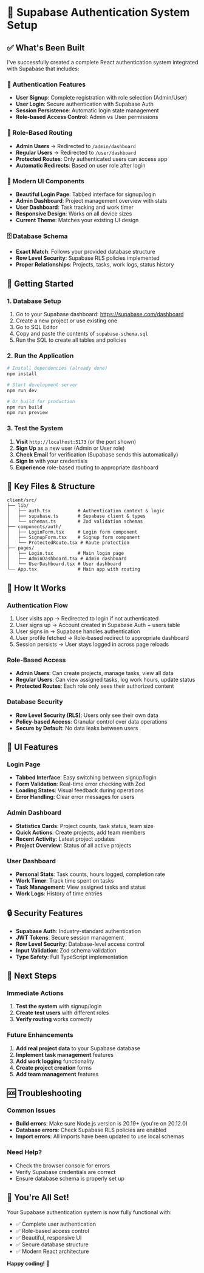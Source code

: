 # 🚀 Supabase Authentication System Setup

## ✅ **What's Been Built**

I've successfully created a complete React authentication system integrated with Supabase that includes:

### **🔐 Authentication Features**
- **User Signup**: Complete registration with role selection (Admin/User)
- **User Login**: Secure authentication with Supabase Auth
- **Session Persistence**: Automatic login state management
- **Role-based Access Control**: Admin vs User permissions

### **🎯 Role-Based Routing**
- **Admin Users** → Redirected to `/admin/dashboard`
- **Regular Users** → Redirected to `/user/dashboard`
- **Protected Routes**: Only authenticated users can access app
- **Automatic Redirects**: Based on user role after login

### **🎨 Modern UI Components**
- **Beautiful Login Page**: Tabbed interface for signup/login
- **Admin Dashboard**: Project management overview with stats
- **User Dashboard**: Task tracking and work timer
- **Responsive Design**: Works on all device sizes
- **Current Theme**: Matches your existing UI design

### **🗄️ Database Schema**
- **Exact Match**: Follows your provided database structure
- **Row Level Security**: Supabase RLS policies implemented
- **Proper Relationships**: Projects, tasks, work logs, status history

## 🚀 **Getting Started**

### **1. Database Setup**
1. Go to your Supabase dashboard: https://supabase.com/dashboard
2. Create a new project or use existing one
3. Go to SQL Editor
4. Copy and paste the contents of `supabase-schema.sql`
5. Run the SQL to create all tables and policies

### **2. Run the Application**
```bash
# Install dependencies (already done)
npm install

# Start development server
npm run dev

# Or build for production
npm run build
npm run preview
```

### **3. Test the System**
1. **Visit** `http://localhost:5173` (or the port shown)
2. **Sign Up** as a new user (Admin or User role)
3. **Check Email** for verification (Supabase sends this automatically)
4. **Sign In** with your credentials
5. **Experience** role-based routing to appropriate dashboard

## 🔧 **Key Files & Structure**

```
client/src/
├── lib/
│   ├── auth.tsx          # Authentication context & logic
│   ├── supabase.ts       # Supabase client & types
│   └── schemas.ts        # Zod validation schemas
├── components/auth/
│   ├── LoginForm.tsx     # Login form component
│   ├── SignupForm.tsx    # Signup form component
│   └── ProtectedRoute.tsx # Route protection
├── pages/
│   ├── Login.tsx         # Main login page
│   ├── AdminDashboard.tsx # Admin dashboard
│   └── UserDashboard.tsx # User dashboard
└── App.tsx               # Main app with routing
```

## 🎯 **How It Works**

### **Authentication Flow**
1. User visits app → Redirected to login if not authenticated
2. User signs up → Account created in Supabase Auth + users table
3. User signs in → Supabase handles authentication
4. User profile fetched → Role-based redirect to appropriate dashboard
5. Session persists → User stays logged in across page reloads

### **Role-Based Access**
- **Admin Users**: Can create projects, manage tasks, view all data
- **Regular Users**: Can view assigned tasks, log work hours, update status
- **Protected Routes**: Each role only sees their authorized content

### **Database Security**
- **Row Level Security (RLS)**: Users only see their own data
- **Policy-based Access**: Granular control over data operations
- **Secure by Default**: No data leaks between users

## 🎨 **UI Features**

### **Login Page**
- **Tabbed Interface**: Easy switching between signup/login
- **Form Validation**: Real-time error checking with Zod
- **Loading States**: Visual feedback during operations
- **Error Handling**: Clear error messages for users

### **Admin Dashboard**
- **Statistics Cards**: Project counts, task status, team size
- **Quick Actions**: Create projects, add team members
- **Recent Activity**: Latest project updates
- **Project Overview**: Status of all active projects

### **User Dashboard**
- **Personal Stats**: Task counts, hours logged, completion rate
- **Work Timer**: Track time spent on tasks
- **Task Management**: View assigned tasks and status
- **Work Logs**: History of time entries

## 🔒 **Security Features**

- **Supabase Auth**: Industry-standard authentication
- **JWT Tokens**: Secure session management
- **Row Level Security**: Database-level access control
- **Input Validation**: Zod schema validation
- **Type Safety**: Full TypeScript implementation

## 🚀 **Next Steps**

### **Immediate Actions**
1. **Test the system** with signup/login
2. **Create test users** with different roles
3. **Verify routing** works correctly

### **Future Enhancements**
1. **Add real project data** to your Supabase database
2. **Implement task management** features
3. **Add work logging** functionality
4. **Create project creation** forms
5. **Add team management** features

## 🆘 **Troubleshooting**

### **Common Issues**
- **Build errors**: Make sure Node.js version is 20.19+ (you're on 20.12.0)
- **Database errors**: Check Supabase RLS policies are enabled
- **Import errors**: All imports have been updated to use local schemas

### **Need Help?**
- Check the browser console for errors
- Verify Supabase credentials are correct
- Ensure database schema is properly set up

## 🎉 **You're All Set!**

Your Supabase authentication system is now fully functional with:
- ✅ Complete user authentication
- ✅ Role-based access control  
- ✅ Beautiful, responsive UI
- ✅ Secure database structure
- ✅ Modern React architecture

**Happy coding! 🚀**
